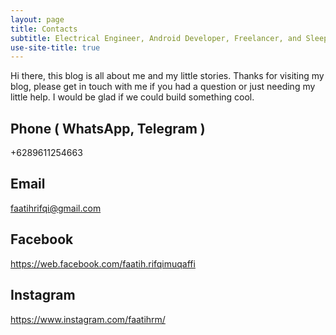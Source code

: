 ```yaml
---
layout: page
title: Contacts
subtitle: Electrical Engineer, Android Developer, Freelancer, and Sleeper
use-site-title: true
---
```


Hi there, this blog is all about me and my little stories. Thanks for visiting my blog, please get in touch with me if you had a question or just needing my little help. I would be glad if we could build something cool.

## Phone ( WhatsApp, Telegram )
+6289611254663

## Email
faatihrifqi@gmail.com

## Facebook
https://web.facebook.com/faatih.rifqimuqaffi

## Instagram
https://www.instagram.com/faatihrm/
